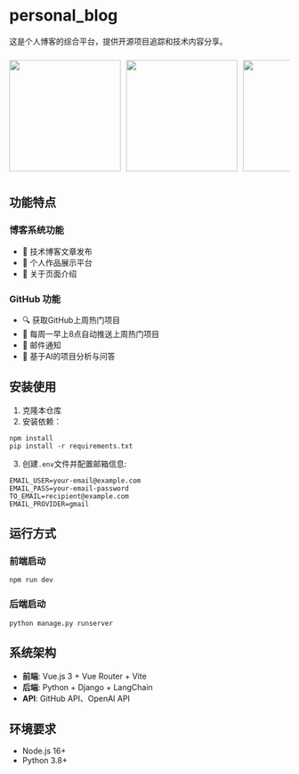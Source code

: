 # personal_blog

这是个人博客的综合平台，提供开源项目追踪和技术内容分享。
<div style="display: flex; overflow-x: auto; gap: 10px; padding: 10px 0;">
  <img src="https://github.com/6720230811/personal_blog/tree/main/images/1.png" style="height: 200px; flex-shrink: 0;">
  <img src="https://github.com/6720230811/personal_blog/tree/main/images/2.png" style="height: 200px; flex-shrink: 0;">
  <img src="https://github.com/6720230811/personal_blog/tree/main/images/3.png" style="height: 200px; flex-shrink: 0;">
  <img src="https://github.com/6720230811/personal_blog/tree/main/images/4.png" style="height: 200px; flex-shrink: 0;">
  <img src="https://github.com/6720230811/personal_blog/tree/main/images/5.png" style="height: 200px; flex-shrink: 0;">
</div>

## 功能特点
### 博客系统功能
- 📝 技术博客文章发布
- 🎨 个人作品展示平台
- 👤 关于页面介绍

  
### GitHub 功能
- 🔍 获取GitHub上周热门项目
- 📅 每周一早上8点自动推送上周热门项目
- 📧 邮件通知
- 🤖 基于AI的项目分析与问答
  
## 安装使用

1. 克隆本仓库
2. 安装依赖：
```
npm install
pip install -r requirements.txt
```

3. 创建`.env`文件并配置邮箱信息:
```
EMAIL_USER=your-email@example.com
EMAIL_PASS=your-email-password
TO_EMAIL=recipient@example.com
EMAIL_PROVIDER=gmail
```

## 运行方式

### 前端启动
```
npm run dev
```

### 后端启动
```
python manage.py runserver
```

## 系统架构

- **前端**: Vue.js 3 + Vue Router + Vite
- **后端**: Python + Django + LangChain
- **API**: GitHub API、OpenAI API

## 环境要求

- Node.js 16+
- Python 3.8+
